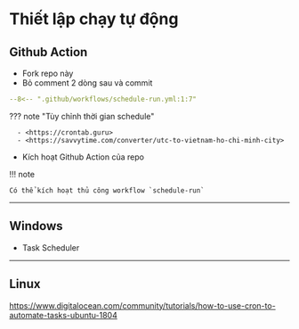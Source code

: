 # Thiết lập chạy tự động

## Github Action

- Fork repo này
- Bỏ comment 2 dòng sau và commit

```yaml title=".github/workflows/schedule-run.yml" hl_lines="4 5"
--8<-- ".github/workflows/schedule-run.yml:1:7"
```

??? note "Tùy chỉnh thời gian schedule"

      - <https://crontab.guru>
      - <https://savvytime.com/converter/utc-to-vietnam-ho-chi-minh-city>

- Kích hoạt Github Action của repo

!!! note

    Có thể kích hoạt thủ công workflow `schedule-run`

---

## Windows

- Task Scheduler

---

## Linux

<https://www.digitalocean.com/community/tutorials/how-to-use-cron-to-automate-tasks-ubuntu-1804>
